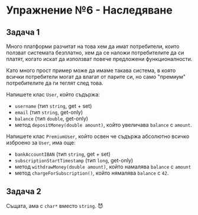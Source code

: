 # Упражнение №6 - Наследяване

## Задача 1

Много платформи разчитат на това хем да имат потребители, които ползват системата безплатно, хем да се наложи потребителите да си платят, когато искат да използват повече предложени функционалности.

Като много прост пример може да имаме такава система, в която всички потребители могат да влагат от парите си, но само "премиум" потребителите да ги теглят след това.

Напишете клас `User`, който съдържа:
* `username` (тип `string`, get + set)
* `email` (тип `string`, get-only)
* `balance` (тип `double`, get-only)
* метод `depositMoney(double amount)`, който увеличава `balance` с `amount`.

Напишете клас `PremiumUser`, който освен че съдържа абсолютно всичко изброено за `User`, има още:
* `bankAccountIBAN` (тип `string`, get + set)
* `subscriptionStartTimestamp` (тип `long`, get-only)
* метод `withdrawMoney(double amount)`, който намалява `balance` с `amount`
* метод `chargeForSubscription()`, който нямалява `balance` с `42`.

## Задача 2

Същата, ама с `char*` вместо `string`. 😈